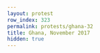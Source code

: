 ```yaml
---
layout: protest
row_index: 323
permalink: protests/ghana-32
title: Ghana, November 2017
hidden: true
---
```

